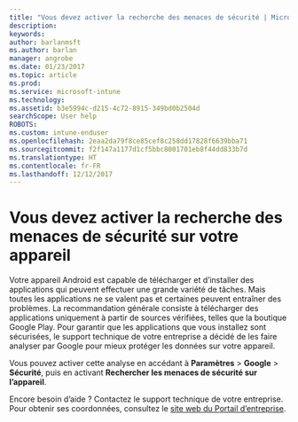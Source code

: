 ```yaml
---
title: "Vous devez activer la recherche des menaces de sécurité | Microsoft Docs"
description: 
keywords: 
author: barlanmsft
ms.author: barlan
manager: angrobe
ms.date: 01/23/2017
ms.topic: article
ms.prod: 
ms.service: microsoft-intune
ms.technology: 
ms.assetid: b3e5994c-d215-4c72-8915-349bd0b2504d
searchScope: User help
ROBOTS: 
ms.custom: intune-enduser
ms.openlocfilehash: 2eaa2da79f8ce85cef8c258dd17828f6639bba71
ms.sourcegitcommit: f2f147a1177d1cf5bbc8001701eb8f44dd833b7d
ms.translationtype: HT
ms.contentlocale: fr-FR
ms.lasthandoff: 12/12/2017
---
```

# <a name="you-need-to-make-your-device-able-to-scan-for-security-threats"></a>Vous devez activer la recherche des menaces de sécurité sur votre appareil

Votre appareil Android est capable de télécharger et d’installer des applications qui peuvent effectuer une grande variété de tâches. Mais toutes les applications ne se valent pas et certaines peuvent entraîner des problèmes. La recommandation générale consiste à télécharger des applications uniquement à partir de sources vérifiées, telles que la boutique Google Play. Pour garantir que les applications que vous installez sont sécurisées, le support technique de votre entreprise a décidé de les faire analyser par Google pour mieux protéger les données sur votre appareil.

Vous pouvez activer cette analyse en accédant à **Paramètres** > **Google** > **Sécurité**, puis en activant **Rechercher les menaces de sécurité sur l’appareil**.

Encore besoin d’aide ? Contactez le support technique de votre entreprise. Pour obtenir ses coordonnées, consultez le [site web du Portail d’entreprise](https://portal.manage.microsoft.com#HelpDeskDialog).
